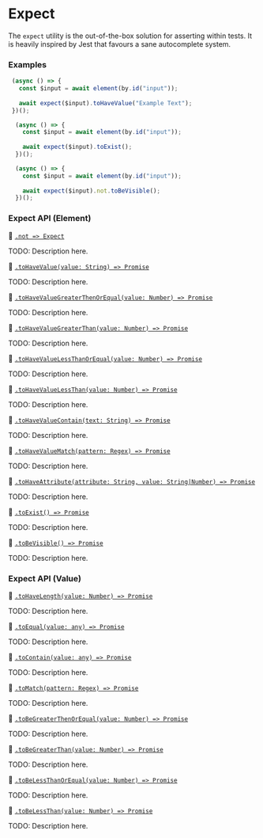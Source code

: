 # Expect

The `expect` utility is the out-of-the-box solution for asserting within tests. It is heavily inspired by Jest that favours a sane autocomplete system.

 ### Examples
 
```javascript
 (async () => {
   const $input = await element(by.id("input"));
   
   await expect($input).toHaveValue("Example Text");
 })();
```
 
```javascript
  (async () => {
    const $input = await element(by.id("input"));
    
    await expect($input).toExist();
  })();
```

```javascript
  (async () => {
    const $input = await element(by.id("input"));
    
    await expect($input).not.toBeVisible();
  })();
```

### Expect API (Element)

:hammer: [```.not => Expect```](./expect/not.md)

TODO: Description here.

:hammer: [```.toHaveValue(value: String) => Promise```](./expect/toHaveValue.md)

TODO: Description here.

:hammer: [```.toHaveValueGreaterThenOrEqual(value: Number) => Promise```](./expect/toHaveValueGreaterThenOrEqual.md)

TODO: Description here.

:hammer: [```.toHaveValueGreaterThan(value: Number) => Promise```](./expect/toHaveValueGreaterThan.md)

TODO: Description here.

:hammer: [```.toHaveValueLessThanOrEqual(value: Number) => Promise```](./expect/toHaveValueGreaterThenOrEqual.md)

TODO: Description here.

:hammer: [```.toHaveValueLessThan(value: Number) => Promise```](./expect/toHaveValueLessThan.md)

TODO: Description here.

:hammer: [```.toHaveValueContain(text: String) => Promise```](./expect/toHaveValueContain.md)

TODO: Description here.

:hammer: [```.toHaveValueMatch(pattern: Regex) => Promise```](./expect/toHaveValueMatch.md)

TODO: Description here.

:hammer: [```.toHaveAttribute(attribute: String, value: String|Number) => Promise```](./expect/toHaveAttribute.md)

TODO: Description here.

:hammer: [```.toExist() => Promise```](./expect/toExist.md)

TODO: Description here.

:hammer: [```.toBeVisible() => Promise```](./expect/toBeVisible.md)

TODO: Description here.

### Expect API (Value)

:hammer: [```.toHaveLength(value: Number) => Promise```](./expect/toHaveLength.md)

TODO: Description here.

:hammer: [```.toEqual(value: any) => Promise```](./expect/toEqual.md)

TODO: Description here.

:hammer: [```.toContain(value: any) => Promise```](./expect/toContain.md)

TODO: Description here.

:hammer: [```.toMatch(pattern: Regex) => Promise```](./expect/toMatch.md)

TODO: Description here.

:hammer: [```.toBeGreaterThenOrEqual(value: Number) => Promise```](./expect/toBeGreaterThenOrEqual.md)

TODO: Description here.

:hammer: [```.toBeGreaterThan(value: Number) => Promise```](./expect/toBeGreaterThan.md)

TODO: Description here.

:hammer: [```.toBeLessThanOrEqual(value: Number) => Promise```](./expect/toBeLessThanOrEqual.md)

TODO: Description here.

:hammer: [```.toBeLessThan(value: Number) => Promise```](./expect/toBeLessThan.md)

TODO: Description here.